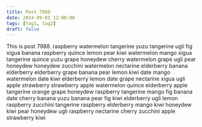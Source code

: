 ```yaml
---
title: Post 7988
date: 2024-09-01 12:00:00
tags: [tag1, tag2]
draft: false
---
```

This is post 7988.
raspberry
watermelon
tangerine
yuzu
tangerine
ugli
fig
xigua
banana
raspberry
quince
lemon
pear
kiwi
watermelon
mango
xigua
tangerine
quince
yuzu
grape
honeydew
cherry
watermelon
grape
ugli
pear
honeydew
honeydew
zucchini
watermelon
nectarine
elderberry
banana
elderberry
elderberry
grape
banana
pear
lemon
kiwi
date
mango
watermelon
date
kiwi
elderberry
lemon
date
grape
nectarine
xigua
ugli
apple
strawberry
strawberry
apple
watermelon
quince
elderberry
apple
tangerine
orange
grape
honeydew
raspberry
tangerine
mango
fig
banana
date
cherry
banana
yuzu
banana
pear
fig
kiwi
elderberry
ugli
lemon
raspberry
zucchini
tangerine
raspberry
elderberry
mango
kiwi
honeydew
kiwi
pear
honeydew
ugli
raspberry
nectarine
cherry
zucchini
apple
strawberry
kiwi

